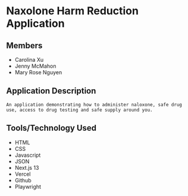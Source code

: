 # Naxolone Harm Reduction Application

## Members

- Carolina Xu
- Jenny McMahon
- Mary Rose Nguyen

## Application Description

```
An application demonstrating how to administer naloxone, safe drug use, access to drug testing and safe supply around you.

```

## Tools/Technology Used

- HTML
- CSS
- Javascript
- JSON
- Next.js 13
- Vercel
- Github
- Playwright
